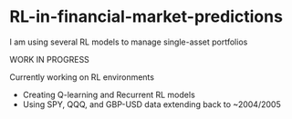 # RL-in-financial-market-predictions
I am using several RL models to manage single-asset portfolios



WORK IN PROGRESS


Currently working on RL environments
- Creating Q-learning and Recurrent RL models
- Using SPY, QQQ, and GBP-USD data extending back to ~2004/2005
